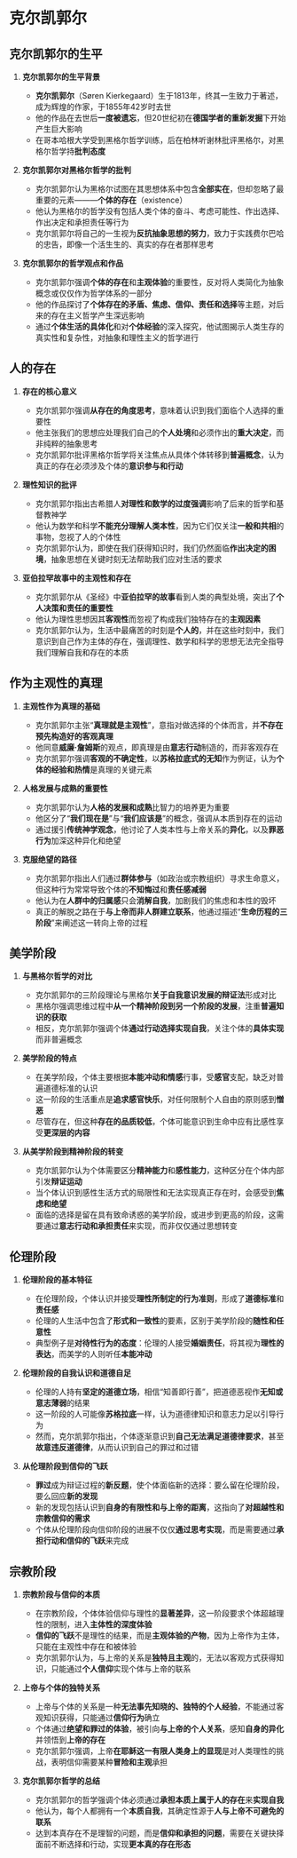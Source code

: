 # 克尔凯郭尔
## 克尔凯郭尔的生平
1. **克尔凯郭尔的生平背景**
   - **克尔凯郭尔**（Søren Kierkegaard）生于1813年，终其一生致力于著述，成为辉煌的作家，于1855年42岁时去世
   - 他的作品在去世后**一度被遗忘**，但20世纪初在**德国学者的重新发掘**下开始产生巨大影响
   - 在哥本哈根大学受到黑格尔哲学训练，后在柏林听谢林批评黑格尔，对黑格尔哲学持**批判态度**

2. **克尔凯郭尔对黑格尔哲学的批判**
   - 克尔凯郭尔认为黑格尔试图在其思想体系中包含**全部实在**，但却忽略了最重要的元素———**个体的存在**（existence）
   - 他认为黑格尔的哲学没有包括人类个体的奋斗、考虑可能性、作出选择、作出决定和承担责任等行为
   - 克尔凯郭尔将自己的一生视为**反抗抽象思想的努力**，致力于实践费尔巴哈的忠告，即像一个活生生的、真实的存在者那样思考

3. **克尔凯郭尔的哲学观点和作品**
   - 克尔凯郭尔强调**个体的存在**和**主观体验**的重要性，反对将人类简化为抽象概念或仅仅作为哲学体系的一部分
   - 他的作品探讨了**个体存在的矛盾、焦虑、信仰、责任和选择**等主题，对后来的存在主义哲学产生深远影响
   - 通过**个体生活的具体化**和对**个体经验**的深入探究，他试图揭示人类生存的真实性和复杂性，对抽象和理性主义的哲学进行

## 人的存在
1. **存在的核心意义**
   - 克尔凯郭尔强调**从存在的角度思考**，意味着认识到我们面临个人选择的重要性
   - 他主张我们的思想应处理我们自己的**个人处境**和必须作出的**重大决定**，而非纯粹的抽象思考
   - 克尔凯郭尔批评黑格尔哲学将关注焦点从具体个体转移到**普遍概念**，认为真正的存在必须涉及个体的**意识参与和行动**

2. **理性知识的批评**
   - 克尔凯郭尔指出古希腊人**对理性和数学的过度强调**影响了后来的哲学和基督教神学
   - 他认为数学和科学**不能充分理解人类本性**，因为它们仅关注**一般和共相**的事物，忽视了人的个体性
   - 克尔凯郭尔认为，即使在我们获得知识时，我们仍然面临**作出决定的困境**，抽象思想在关键时刻无法帮助我们应对生活的要求

3. **亚伯拉罕故事中的主观性和存在**
   - 克尔凯郭尔从《圣经》中**亚伯拉罕的故事**看到人类的典型处境，突出了**个人决策和责任的重要性**
   - 他认为理性思想因其**客观性**而忽视了构成我们独特存在的**主观因素**
   - 克尔凯郭尔认为，生活中最痛苦的时刻是**个人的**，并在这些时刻中，我们意识到自己作为主体的存在，强调理性、数学和科学的思想无法完全指导我们理解自我和存在的本质

## 作为主观性的真理
1. **主观性作为真理的基础**
   - 克尔凯郭尔主张“**真理就是主观性**”，意指对做选择的个体而言，并**不存在预先构造好的客观真理**
   - 他同意**威廉·詹姆斯**的观点，即真理是由**意志行动**制造的，而非客观存在
   - 克尔凯郭尔强调**客观的不确定性**，以**苏格拉底式的无知**作为例证，认为**个体的经验和热情**是真理的关键元素

2. **人格发展与成熟的重要性**
   - 克尔凯郭尔认为**人格的发展和成熟**比智力的培养更为重要
   - 他区分了“**我们现在是**”与“**我们应该是**”的概念，强调从本质到存在的运动
   - 通过援引**传统神学观念**，他讨论了人类本性与上帝关系的**异化**，以及**罪恶行为**加深这种异化和绝望

3. **克服绝望的路径**
   - 克尔凯郭尔指出人们通过**群体参与**（如政治或宗教组织）寻求生命意义，但这种行为常常导致个体的**不知悔过**和**责任感减弱**
   - 他认为在**人群中的归属感**只会**消解自我**，加剧我们的焦虑和本性的毁坏
   - 真正的解脱之路在于**与上帝而非人群建立联系**，他通过描述“**生命历程的三阶段**”来阐述这一转向上帝的过程

## 美学阶段
1. **与黑格尔哲学的对比**
   - 克尔凯郭尔的三阶段理论与黑格尔**关于自我意识发展的辩证法**形成对比
   - 黑格尔强调思维过程中**从一个精神阶段到另一个阶段的发展**，注重**普遍知识的获取**
   - 相反，克尔凯郭尔强调个体**通过行动选择实现自我**，关注个体的**具体实现**而非普遍概念

2. **美学阶段的特点**
   - 在美学阶段，个体主要根据**本能冲动和情感**行事，受**感官**支配，缺乏对普遍道德标准的认识
   - 这一阶段的生活重点是**追求感官快乐**，对任何限制个人自由的原则感到**憎恶**
   - 尽管存在，但这种**存在的品质较低**，个体可能意识到生命中应有比感性享受**更深层的内容**

3. **从美学阶段到精神阶段的转变**
   - 克尔凯郭尔认为个体需要区分**精神能力**和**感性能力**，这种区分在个体内部引发**辩证运动**
   - 当个体认识到感性生活方式的局限性和无法实现真正存在时，会感受到**焦虑和绝望**
   - 面临的选择是留在具有致命诱惑的美学阶段，或进步到更高的阶段，这需要通过**意志行动和承担责任**来实现，而非仅仅通过思想转变

## 伦理阶段
1. **伦理阶段的基本特征**
   - 在伦理阶段，个体认识并接受**理性所制定的行为准则**，形成了**道德标准**和**责任感**
   - 伦理的人生活中包含了**形式和一致性**的要素，区别于美学阶段的**随性和任意性**
   - 典型例子是**对待性行为的态度**：伦理的人接受**婚姻责任**，将其视为**理性的表达**，而美学的人则听任**本能冲动**

2. **伦理阶段的自我认识和道德自足**
   - 伦理的人持有**坚定的道德立场**，相信“知善即行善”，把道德恶视作**无知或意志薄弱**的结果
   - 这一阶段的人可能像**苏格拉底**一样，认为道德律知识和意志力足以引导行为
   - 然而，克尔凯郭尔指出，个体逐渐意识到**自己无法满足道德律要求**，甚至**故意违反道德律**，从而认识到自己的罪过和过错

3. **从伦理阶段到信仰的飞跃**
   - **罪过**成为辩证过程的**新反题**，使个体面临新的选择：要么留在伦理阶段，要么回应**新的发现**
   - 新的发现包括认识到**自身的有限性和与上帝的距离**，这指向了**对超越性和宗教信仰的需求**
   - 个体从伦理阶段向信仰阶段的进展不仅仅**通过思考实现**，而是需要通过**承担行动和信仰的飞跃**来完成

## 宗教阶段
1. **宗教阶段与信仰的本质**
   - 在宗教阶段，个体体验信仰与理性的**显著差异**，这一阶段要求个体超越理性的限制，进入**主体性的深度体验**
   - **信仰的飞跃**不是理性的结果，而是**主观体验的产物**，因为上帝作为主体，只能在主观性中存在和被体验
   - 克尔凯郭尔认为，与上帝的关系是**独特且主观**的，无法以客观方式获得知识，只能通过**个人信仰**实现个体与上帝的联系

2. **上帝与个体的独特关系**
   - 上帝与个体的关系是一种**无法事先知晓的、独特的个人经验**，不能通过客观知识获得，只能通过**信仰行为**确立
   - 个体通过**绝望和罪过的体验**，被引向**与上帝的个人关系**，感知**自身的异化**并领悟到**上帝的存在**
   - 克尔凯郭尔强调，上帝**在耶稣这一有限人类身上的显现**是对人类理性的挑战，表明信仰需要某种**冒险和主观**承担

3. **克尔凯郭尔哲学的总结**
   - 克尔凯郭尔的哲学强调个体必须通过**承担本质上属于人的存在**来**实现自我**
   - 他认为，每个人都拥有一个**本质自我**，其确定性源于**人与上帝不可避免的联系**
   - 达到本真存在不是理智的问题，而是**信仰和承担的问题**，需要在关键抉择面前不断选择和行动，实现**更本真的存在形态**
